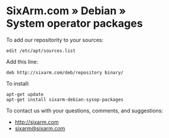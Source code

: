 # SixArm.com » Debian » <br> System operator packages

To add our repositority to your sources:

    edit /etc/apt/sources.list

Add this line:

    deb http://sixarm.com/deb/repository binary/

To install:

    apt-get update
    apt-get install sixarm-debian-sysop-packages

To contact us with your questions, comments, and suggestions:

  * http://sixarm.com
  * sixarm@sixarm.com